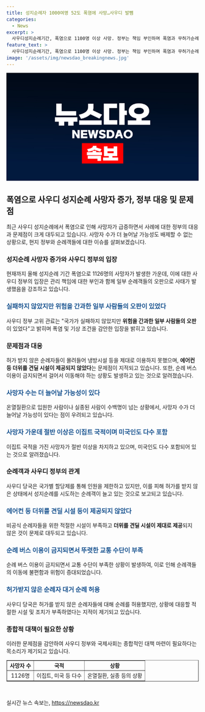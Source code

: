 ```yaml
---
title: 성지순례자 1000여명 52도 폭염에 사망…사우디 발뺌
categories:
  - News
excerpt: >
  사우디성지순례기간, 폭염으로 1100명 이상 사망. 정부는 책임 부인하며 폭염과 무허가순례자의 영향 설명. 순례 목적자수 제한하나 비공식순례자 40만명. 온열질환환자와 실종자수도 늘어나고, 올해가 가장 많은 사망자 발생. 순례버스 금지로 더위에 수백킬로 걸어가야 하는 상황. 사망자 가운데 절반은 이집트인.
feature_text: >
  사우디성지순례기간, 폭염으로 1100명 이상 사망. 정부는 책임 부인하며 폭염과 무허가순례자의 영향 설명. 순례 목적자수 제한하나 비공식순례자 40만명. 온열질환환자와 실종자수도 늘어나고, 올해가 가장 많은 사망자 발생. 순례버스 금지로 더위에 수백킬로 걸어가야 하는 상황. 사망자 가운데 절반은 이집트인.
image: '/assets/img/newsdao_breakingnews.jpg'
---
```


<p><img src="/assets/img/newsdao_breakingnews.jpg" alt="implanttips 속보" /></p>

<h2 data-ke-size="size26">폭염으로 사우디 성지순례 사망자 증가, 정부 대응 및 문제점</h2>

<p data-ke-size="size16">최근 사우디 성지순례에서 폭염으로 인해 사망자가 급증하면서 사례에 대한 정부의 대응과 문제점이 크게 대두되고 있습니다. 사망자 수가 더 늘어날 가능성도 배제할 수 없는 상황으로, 현지 정부와 순례객들에 대한 이슈를 살펴보겠습니다.</p>

<h3>성지순례 사망자 증가와 사우디 정부의 입장</h3>

<p data-ke-size="size16">현재까지 올해 성지순례 기간 폭염으로 1126명의 사망자가 발생한 가운데, 이에 대한 사우디 정부의 입장은 관리 책임에 대한 부인과 함께 일부 순례객들의 오판으로 사태가 발생했음을 강조하고 있습니다.</p>

<h3><span style="color: #1a5490;">실패하지 않았지만 위험을 간과한 일부 사람들의 오판이 있었다</span></h3>

<p data-ke-size="size16">사우디 정부 고위 관료는 "국가가 실패하지 않았지만 <b>위험을 간과한 일부 사람들의 오판</b>이 있었다"고 밝히며 폭염 및 기상 조건을 감안한 입장을 밝히고 있습니다.</p>

<h3>문제점과 대응</h3>

<p data-ke-size="size16">허가 받지 않은 순례자들이 몰려들어 냉방시설 등을 제대로 이용하지 못했으며, <b>에어컨 등 더위를 견딜 시설이 제공되지 않았다</b>는 문제점이 지적되고 있습니다. 또한, 순례 버스 이용이 금지되면서 걸어서 이동해야 하는 상황도 발생하고 있는 것으로 알려졌습니다.</p>

<h3><span style="color: #1a5490;">사망자 수는 더 늘어날 가능성이 있다</span></h3>

<p data-ke-size="size16">온열질환으로 입원한 사람이나 실종된 사람이 수백명이 넘는 상황에서, 사망자 수가 더 늘어날 가능성이 있다는 점이 우려되고 있습니다.</p>

<h3><span style="color: #1a5490;">사망자 가운데 절반 이상은 이집트 국적이며 미국인도 다수 포함</span></h3>

<p data-ke-size="size16">이집트 국적을 가진 사망자가 절반 이상을 차지하고 있으며, 미국인도 다수 포함되어 있는 것으로 알려졌습니다.</p>

<h3>순례객과 사우디 정부의 관계</h3>

<p data-ke-size="size16">사우디 당국은 국가별 할당제를 통해 인원을 제한하고 있지만, 이를 피해 허가를 받지 않은 상태에서 성지순례를 시도하는 순례객이 늘고 있는 것으로 보고되고 있습니다.</p>

<h3><span style="color: #1a5490;">에어컨 등 더위를 견딜 시설 등이 제공되지 않았다</span></h3>

<p data-ke-size="size16">비공식 순례자들을 위한 적절한 시설이 부족하고 <b>더위를 견딜 시설이 제대로 제공</b>되지 않은 것이 문제로 대두되고 있습니다.</p>

<h3><span style="color: #1a5490;">순례 버스 이용이 금지되면서 뚜렷한 교통 수단이 부족</span></h3>

<p data-ke-size="size16">순례 버스 이용이 금지되면서 교통 수단이 부족한 상황이 발생하여, 이로 인해 순례객들의 이동에 불편함과 위험이 증대되었습니다.</p>

<h3><span style="color: #1a5490;">허가받지 않은 순례자 대거 순례 허용</span></h3>

<p data-ke-size="size16">사우디 당국은 허가를 받지 않은 순례자들에 대해 순례를 허용했지만, 상황에 대응할 적절한 시설 및 조치가 부족하였다는 지적이 제기되고 있습니다.</p>

<h3>종합적 대책이 필요한 상황</h3>

<p data-ke-size="size16">이러한 문제점을 감안하여 사우디 정부와 국제사회는 종합적인 대책 마련이 필요하다는 목소리가 제기되고 있습니다.</p>

<table style="width: 100%;" border="1">
<tbody>
<tr>
<td style="text-align: center; height: 17px;"><b>사망자 수</b></td>
<td style="text-align: center; height: 17px;"><b>국적</b></td>
<td style="text-align: center; height: 17px;"><b>상황</b></td>
</tr>
<tr>
<td style="text-align: center; height: 17px;">1126명</td>
<td style="text-align: center; height: 17px;">이집트, 미국 등 다수</td>
<td style="text-align: center; height: 17px;">온열질환, 실종 등의 상황</td>
</tr>
</tbody>
</table>

<p data-ke-size="size16">&nbsp;</p>
실시간 뉴스 속보는, <a href="https://newsdao.kr" rel="dofollow">https://newsdao.kr</a>


